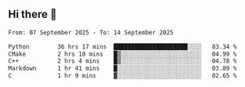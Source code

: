 ## Hi there 👋

<!--
**Bojupi/Bojupi** is a ✨ _special_ ✨ repository because its `README.md` (this file) appears on your GitHub profile.

Here are some ideas to get you started:

- 🔭 I’m currently working on ...
- 🌱 I’m currently learning ...
- 👯 I’m looking to collaborate on ...
- 🤔 I’m looking for help with ...
- 💬 Ask me about ...
- 📫 How to reach me: ...
- 😄 Pronouns: ...
- ⚡ Fun fact: ...
-->

<!--START_SECTION:waka-->

```txt
From: 07 September 2025 - To: 14 September 2025

Python        36 hrs 17 mins  █████████████████████░░░░   83.34 %
CMake         2 hrs 10 mins   █▒░░░░░░░░░░░░░░░░░░░░░░░   04.99 %
C++           2 hrs 4 mins    █▒░░░░░░░░░░░░░░░░░░░░░░░   04.78 %
Markdown      1 hr 41 mins    █░░░░░░░░░░░░░░░░░░░░░░░░   03.89 %
C             1 hr 9 mins     ▓░░░░░░░░░░░░░░░░░░░░░░░░   02.65 %
```

<!--END_SECTION:waka-->
